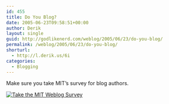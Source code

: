 ```yaml
---
id: 455
title: Do You Blog?
date: 2005-06-23T09:58:51+00:00
author: Derik
layout: single
guid: http://godlikenerd.com/weblog/2005/06/23/do-you-blog/
permalink: /weblog/2005/06/23/do-you-blog/
shorturl:
  - http://l.derik.us/6i
categories:
  - Blogging
---
```

Make sure you take MIT&#8217;s survey for blog authors.

[<img src="http://blogsurvey.media.mit.edu/images/survey-statistic.gif" alt="Take the MIT Weblog Survey" style="border:none" />](http://blogsurvey.media.mit.edu/request)